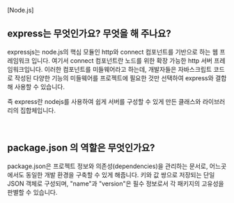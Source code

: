 <!--
파일 이름은 날짜-카테고리 (예시: 2021-03-21-network.md)
-->

[Node.js]

## express는 무엇인가요? 무엇을 해 주나요?

expressjs는 node.js의 핵심 모듈인 http와 connect 컴포넌트를 기반으로 하는 웹 프레임워크 입니다. 여기서 connect 컴포넌트란 노드를 위한 확장 가능한 http 서버 프레임워크입니다. 이러한 컴포넌트를 미들웨어라고 하는데, 개발자들은 자바스크립트 코드로 작성된 다양한 기능의 미들웨어를 프로젝트에 필요한 것만 선택하여 express와 결합해 사용할 수 있습니다.

즉 express란 nodejs를 사용하여 쉽게 서버를 구성할 수 있게 만든 클래스와 라이브러리의 집합체입니다.

<br>

## package.json 의 역할은 무엇인가요?

package.json은 프로젝트 정보와 의존성(dependencies)을 관리하는 문서로, 어느곳에서도 동일한 개발 환경을 구축할 수 있게 해줍니다. 키와 값 쌍으로 저장되는 단일 JSON 객체로 구성되며, "name"과 "version"은 필수 정보로서 각 패키지의 고유성을 판별할 수 있습니다.